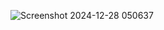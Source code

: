 ![Screenshot 2024-12-28 050637](https://github.com/user-attachments/assets/d665887b-2c9b-4391-a1dd-cfce0183c8f7)
